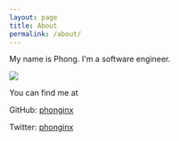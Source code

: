 ```yaml
---
layout: page
title: About
permalink: /about/
---
```


My name is Phong. I'm a software engineer.

![](https://scontent-nrt1-1.xx.fbcdn.net/v/t31.0-8/23592271_1857024747643097_6981313181190402627_o.jpg?_nc_cat=109&_nc_ht=scontent-nrt1-1.xx&oh=b84a8afe07b14b2cec73275c502209fb&oe=5D3AA6D7)

You can find me at

GitHub: [phonginx](https://github.com/phonginx)

Twitter: [phonginx](https://twitter.com/phonginx)
